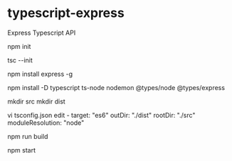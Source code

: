 # typescript-express

Express Typescript API

npm init

tsc --init

npm install express -g

npm install -D typescript ts-node nodemon @types/node @types/express

mkdir src
mkdir dist

vi tsconfig.json
edit -
target: "es6"
outDir: "./dist"
rootDir: "./src"
moduleResolution: "node"

npm run build

npm start
